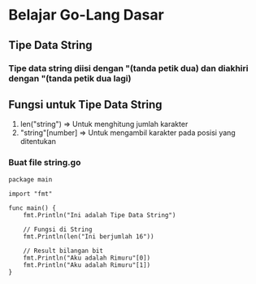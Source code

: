# Belajar Go-Lang Dasar

## Tipe Data String

### Tipe data string diisi dengan "(tanda petik dua) dan diakhiri dengan "(tanda petik dua lagi)

## Fungsi untuk Tipe Data String

1. len("string") => Untuk menghitung jumlah karakter
2. "string"[number] => Untuk mengambil karakter pada posisi yang ditentukan

### Buat file string.go

```
package main

import "fmt"

func main() {
	fmt.Println("Ini adalah Tipe Data String")

	// Fungsi di String
	fmt.Println(len("Ini berjumlah 16"))

	// Result bilangan bit
	fmt.Println("Aku adalah Rimuru"[0])
	fmt.Println("Aku adalah Rimuru"[1])
}
```
